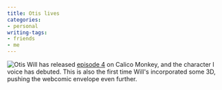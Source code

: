 ```yaml
---
title: Otis lives
categories:
- personal
writing-tags:
- friends
- me
---
```


![Otis](/assets/2006-04-27-otis-lives/Otis.thumbnail.jpg)
Will has released [episode 4][2] on Calico Monkey, and the character I voice has debuted.  This is also the first time Will's incorporated some 3D, pushing the webcomic envelope even further.

   [2]: http://calicomonkey.com/index.php?ep=4
